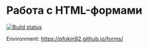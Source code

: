 # Работа с HTML-формами


[![Build status](https://ci.appveyor.com/api/projects/status/5n8ej0951u8ryx3j?svg=true)](https://ci.appveyor.com/project/pfokin92/forms)

Environment: https://pfokin92.github.io/forms/

